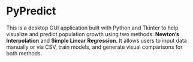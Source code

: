 # PyPredict
This is a desktop GUI application built with Python and Tkinter to help visualize and predict population growth using two methods: **Newton’s Interpolation** and **Simple Linear Regression**. It allows users to input data manually or via CSV, train models, and generate visual comparisons for both methods.
